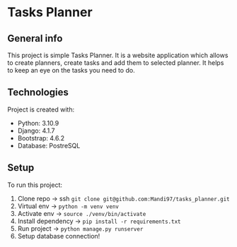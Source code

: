 # Tasks Planner

## General info
This project is simple Tasks Planner. 
It is a website application which allows to create planners, create tasks and add them to selected planner.
It helps to keep an eye on the tasks you need to do.

## Technologies
Project is created with:
* Python: 3.10.9
* Django: 4.1.7
* Bootstrap: 4.6.2
* Database: PostreSQL

## Setup
To run this project:

1. Clone repo -> ssh `git clone git@github.com:Mandi97/tasks_planner.git`
2. Virtual env -> `python -m venv venv`
3. Activate env -> `source ./venv/bin/activate`
4. Install dependency -> `pip install -r requirements.txt`
5. Run project -> `python manage.py runserver`
6. Setup database connection!
